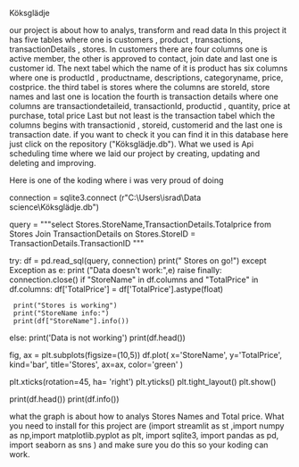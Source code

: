 Köksglädje

our project is about how to analys, transform and read data
In this project it has five tables where one is customers , product , transactions, transactionDetails , stores.
In customers there are four columns one is active member, the other is approved to contact, join date and last one is customer id.
The next tabel which the name of it is product has six columns where one is productId , productname, descriptions, categoryname, price, costprice.
the third tabel is stores where the columns are storeId, store names and last one is location
the fourth is transaction details where one columns  are transactiondetaileid, transactionId, productid , quantity, price at purchase, total price
Last but not least is the transaction tabel which the columns begins with transactionid , storeid, customerid and the last one is transaction date.
if you want to check it you can find it in this database here just click on the repository ("Köksglädje.db"). What we used is Api scheduling time where we laid our project by creating, updating and deleting and improving.

Here is one of the koding where i was very proud of doing

connection = sqlite3.connect (r"C:\Users\israd\Data science\Köksglädje.db")

query = """select Stores.StoreName,TransactionDetails.Totalprice
from Stores
Join TransactionDetails on Stores.StoreID = TransactionDetails.TransactionID """

try:
    df = pd.read_sql(query, connection)
    print(" Stores on go!")
except Exception as e:
    print ("Data doesn't work:",e)
    raise
finally:
        connection.close()
if "StoreName" in df.columns and "TotalPrice" in df.columns:
     df['TotalPrice'] = df['TotalPrice'].astype(float)
   
     print("Stores is working")
     print("StoreName info:")
     print(df["StoreName"].info())
else:
    print('Data is not working')
    print(df.head())
   
fig, ax = plt.subplots(figsize=(10,5))
df.plot(
x='StoreName',
y='TotalPrice',
kind='bar',
title='Stores',
ax=ax,
color='green'
)

plt.xticks(rotation=45, ha= 'right')
plt.yticks()
plt.tight_layout()
plt.show()

print(df.head())
print(df.info())  

what the graph is about how to analys Stores Names and Total price. What you need to install for this project are (import streamlit as st ,import numpy as np,import matplotlib.pyplot as plt, import sqlite3, import pandas as pd, import seaborn as sns ) and make sure you do this so your koding can work.




